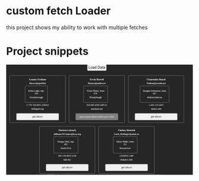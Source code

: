 # custom fetch Loader
this project shows my ability to work with multiple fetches
# Project snippets
![Preview](preview.jpg)